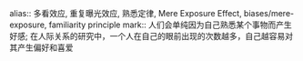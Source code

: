 alias:: 多看效应, 重复曝光效应, 熟悉定律, Mere Exposure Effect, biases/mere-exposure, familiarity principle
mark:: 人们会单纯因为自己熟悉某个事物而产生好感; 在人际关系的研究中，一个人在自己的眼前出现的次数越多，自己越容易对其产生偏好和喜爱
